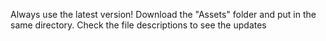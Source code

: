 Always use the latest version!
Download the "Assets" folder and put in the same directory.
Check the file descriptions to see the updates
